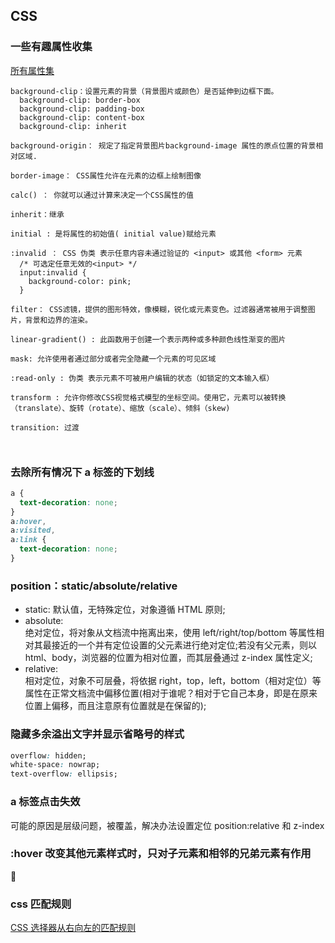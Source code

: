 ## CSS

### 一些有趣属性收集

[所有属性集](https://developer.mozilla.org/zh-CN/docs/Web/CSS/Reference)

```
background-clip：设置元素的背景（背景图片或颜色）是否延伸到边框下面。
  background-clip: border-box
  background-clip: padding-box
  background-clip: content-box
  background-clip: inherit

background-origin： 规定了指定背景图片background-image 属性的原点位置的背景相对区域.

border-image： CSS属性允许在元素的边框上绘制图像

calc() ： 你就可以通过计算来决定一个CSS属性的值

inherit：继承

initial : 是将属性的初始值( initial value)赋给元素

:invalid ： CSS 伪类 表示任意内容未通过验证的 <input> 或其他 <form> 元素
  /* 可选定任意无效的<input> */
  input:invalid {
    background-color: pink;
  }

filter： CSS滤镜，提供的图形特效，像模糊，锐化或元素变色。过滤器通常被用于调整图片，背景和边界的渲染。

linear-gradient() : 此函数用于创建一个表示两种或多种颜色线性渐变的图片

mask: 允许使用者通过部分或者完全隐藏一个元素的可见区域

:read-only : 伪类 表示元素不可被用户编辑的状态（如锁定的文本输入框）

transform : 允许你修改CSS视觉格式模型的坐标空间。使用它，元素可以被转换（translate）、旋转（rotate）、缩放（scale）、倾斜（skew)

transition: 过渡



```

### 去除所有情况下 a 标签的下划线

```css
a {
  text-decoration: none;
}
a:hover,
a:visited,
a:link {
  text-decoration: none;
}
```

### position：static/absolute/relative

- static: 默认值，无特殊定位，对象遵循 HTML 原则;
- absolute:  
   绝对定位，将对象从文档流中拖离出来，使用 left/right/top/bottom 等属性相对其最接近的一个并有定位设置的父元素进行绝对定位;若没有父元素，则以 html、body，浏览器的位置为相对位置，而其层叠通过 z-index 属性定义;
- relative:  
   相对定位，对象不可层叠，将依据 right，top，left，bottom（相对定位）等属性在正常文档流中偏移位置(相对于谁呢？相对于它自己本身，即是在原来位置上偏移，而且注意原有位置就是在保留的);

### 隐藏多余溢出文字并显示省略号的样式

```css
overflow: hidden;
white-space: nowrap;
text-overflow: ellipsis;
```

### a 标签点击失效

可能的原因是层级问题，被覆盖，解决办法设置定位 position:relative 和 z-index

### :hover 改变其他元素样式时，只对子元素和相邻的兄弟元素有作用



### css 匹配规则

[CSS 选择器从右向左的匹配规则](http://www.cnblogs.com/zhaodongyu/p/3341080.html)
